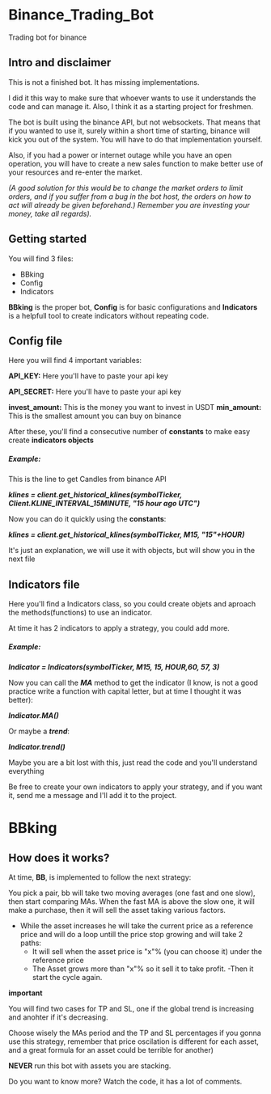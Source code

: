 
# Binance_Trading_Bot
Trading bot for binance

## Intro and disclaimer

This is not a finished bot. It has missing implementations.

I did it this way to make sure that whoever wants to use it understands the code and can manage it. Also, I think it as a starting project for freshmen. 

The bot is built using the binance API, but not websockets. That means that if you wanted to use it, surely within a short time of starting, binance will kick you out of the system.
You will have to do that implementation yourself.

Also, if you had a power or internet outage while you have an open operation, you will have to create a new sales function to make better use of your resources and re-enter the market.

_(A good solution for this would be to change the market orders to limit orders, and if you suffer from a bug in the bot host, the orders on how to act will already be given beforehand.)
Remember you are investing your money, take all regards)._


## Getting started


You will find 3 files:
- BBking
- Config
- Indicators

**BBking** is the proper bot, **Config** is for basic configurations and **Indicators** is a helpfull tool to create indicators without repeating code. 

## Config file

Here you will find 4 important variables:

**API_KEY:** Here you'll have to paste your api key

**API_SECRET:** Here you'll have to paste your api key

**invest_amount:** This is the money you want to invest in USDT
**min_amount:** This is the smallest amount you can buy on binance


After these, you'll find a consecutive number of **constants** to make easy create **indicators objects**

##### Example:

This is the line to get Candles from binance API</p>


**_klines = client.get_historical_klines(symbolTicker, Client.KLINE_INTERVAL_15MINUTE, "15 hour ago UTC")_**



Now you can do it quickly using the **constants**:

**_klines = client.get_historical_klines(symbolTicker, M15, "15"+HOUR)_**

It's just an explanation, we will use it with objects, but will show you in the next file



## Indicators file

Here you'll find a Indicators class, so you could create objets and aproach the methods(functions) to use an indicator.

At time it has 2 indicators to apply a strategy, you could add more.

##### Example:

**_Indicator = Indicators(symbolTicker, M15, 15, HOUR,60, 57, 3)_** 

Now you can call the **_MA_** method to get the indicator (I know, is not a good practice write a function with capital letter, but at time I thought it was better):

**_Indicator.MA()_**

Or maybe a **_trend_**:

**_Indicator.trend()_**

Maybe you are a bit lost with this, just read the code and you'll understand everything

Be free to create your own indicators to apply your strategy, and if you want it, send me a message and I'll add it to the project.

# BBking

## How does it works?

At time, **BB**, is implemented to follow the next strategy:

You pick a pair, bb will take two moving averages (one fast and one slow), then start comparing MAs. When the fast MA is above the slow one, it will make a purchase, then it will sell the asset taking various factors.

- While the asset increases he will take the current price as a reference price and will do a loop untill the price stop growing and will take 2 paths:
  - It will sell when the asset price is "x"% (you can choose it) under the reference price
  - The Asset grows more than "x"% so it sell it to take profit.
-Then it start the cycle again.


**important**

You will find two cases for TP and SL, one if the global trend is increasing and anohter if it's decreasing.

Choose wisely the MAs period and the TP and SL percentages if you gonna use this strategy, remember that price oscilation is different for each asset, and a great formula for an asset could be terrible for another)

**NEVER** run this bot with assets you are stacking. 


Do you want to know more? Watch the code, it has a lot of comments.







